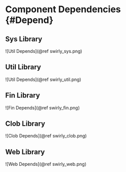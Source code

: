 Component Dependencies  {#Depend}
======================

Sys Library
-----------
![Util Depends](@ref swirly_sys.png)

Util Library
-----------
![Util Depends](@ref swirly_util.png)

Fin Library
-----------
![Fin Depends](@ref swirly_fin.png)

Clob Library
-----------
![Clob Depends](@ref swirly_clob.png)

Web Library
-----------
![Web Depends](@ref swirly_web.png)
